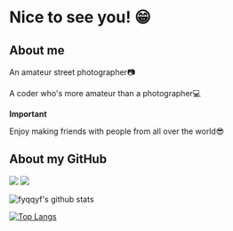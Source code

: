 # Nice to see you! 😁

## About me

An amateur street photographer📷

A coder who's more amateur than a photographer💻

**Important**

Enjoy making friends with people from all over the world😎

## About my GitHub
![]( https://visitor-badge.glitch.me/badge?page_id=fyqfyqfyqfyq)
![](https://img.shields.io/badge/dynamic/json?label=PowerBy&query=%24.data.totalSubs&url=https%3A%2F%2Fapi.spencerwoo.com%2Fsubstats%2F%3Fsource%3DjikeLiked%26queryKey%3Dd40b371e-f808-4fe2-83a1-188d3fbc76fb&color=f7cf07&suffix=位既友)

![fyqqyf's github stats](https://github-readme-stats.vercel.app/api?username=fyqqyf&show_icons=true&theme=Gradient)

[![Top Langs](https://github-readme-stats.vercel.app/api/top-langs/?username=fyqqyf)](https://github.com/anuraghazra/github-readme-stats)
